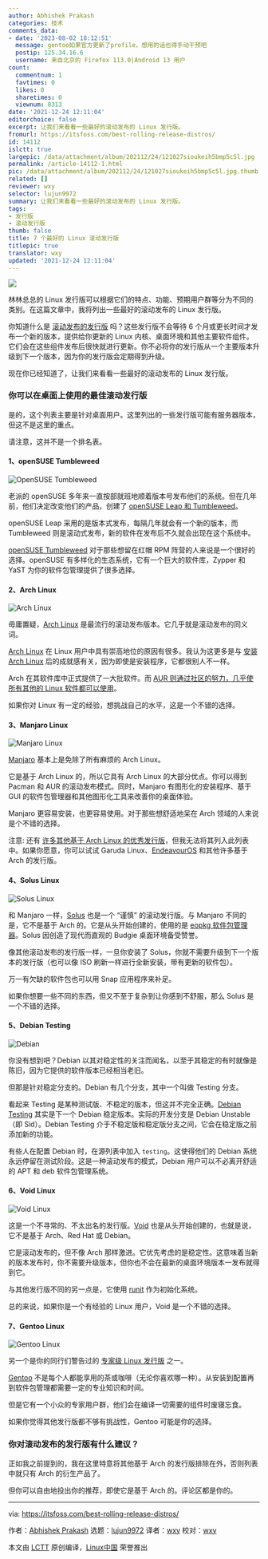 ```yaml
---
author: Abhishek Prakash
categories: 技术
comments_data:
- date: '2023-08-02 18:12:51'
  message: gentoo如果官方更新了profile，想用的话也得手动干预吧
  postip: 125.34.16.6
  username: 来自北京的 Firefox 113.0|Android 13 用户
count:
  commentnum: 1
  favtimes: 0
  likes: 0
  sharetimes: 0
  viewnum: 8313
date: '2021-12-24 12:11:04'
editorchoice: false
excerpt: 让我们来看看一些最好的滚动发布的 Linux 发行版。
fromurl: https://itsfoss.com/best-rolling-release-distros/
id: 14112
islctt: true
largepic: /data/attachment/album/202112/24/121027sioukeih5bmp5c5l.jpg
permalink: /article-14112-1.html
pic: /data/attachment/album/202112/24/121027sioukeih5bmp5c5l.jpg.thumb.jpg
related: []
reviewer: wxy
selector: lujun9972
summary: 让我们来看看一些最好的滚动发布的 Linux 发行版。
tags:
- 发行版
- 滚动发行版
thumb: false
title: 7 个最好的 Linux 滚动发行版
titlepic: true
translator: wxy
updated: '2021-12-24 12:11:04'
---
```


![](/data/attachment/album/202112/24/121027sioukeih5bmp5c5l.jpg)


林林总总的 Linux 发行版可以根据它们的特点、功能、预期用户群等分为不同的类别。在这篇文章中，我将列出一些最好的滚动发布的 Linux 发行版。


你知道什么是 [滚动发布的发行版](https://itsfoss.com/rolling-release/) 吗？这些发行版不会等待 6 个月或更长时间才发布一个新的版本，提供给你更新的 Linux 内核、桌面环境和其他主要软件组件。它们会在这些组件发布后很快就进行更新。你不必将你的发行版从一个主要版本升级到下一个版本，因为你的发行版会定期得到升级。


现在你已经知道了，让我们来看看一些最好的滚动发布的 Linux 发行版。


### 你可以在桌面上使用的最佳滚动发行版


是的，这个列表主要是针对桌面用户。这里列出的一些发行版可能有服务器版本，但这不是这里的重点。


请注意，这并不是一个排名表。


#### 1、openSUSE Tumbleweed


![OpenSUSE Tumbleweed](/data/attachment/album/202112/24/121104r6jz66z6mkprnho0.png)


老派的 openSUSE 多年来一直按部就班地顺着版本号发布他们的系统。但在几年前，他们决定改变他们的产品，创建了 [openSUSE Leap 和 Tumbleweed](https://itsfoss.com/opensuse-leap-vs-tumbleweed/)。


openSUSE Leap 采用的是版本式发布，每隔几年就会有一个新的版本，而 Tumbleweed 则是滚动式发布，新的软件在发布后不久就会出现在这个系统中。


[openSUSE Tumbleweed](https://get.opensuse.org/tumbleweed/) 对于那些想留在红帽 RPM 阵营的人来说是一个很好的选择。openSUSE 有多样化的生态系统，它有一个巨大的软件库，Zypper 和 YaST 为你的软件包管理提供了很多选择。


#### 2、Arch Linux


![Arch Linux](/data/attachment/album/202112/24/121104e4xz0m1p1shmtbqp.png)


毋庸置疑，[Arch Linux](https://archlinux.org/) 是最流行的滚动发布版本。它几乎就是滚动发布的同义词。


[Arch Linux](https://itsfoss.com/why-arch-linux/) 在 Linux 用户中具有崇高地位的原因有很多。我认为这更多是与 [安装 Arch Linux](https://itsfoss.com/install-arch-linux/) 后的成就感有关，因为即使是安装程序，它都很别人不一样。


Arch 在其软件库中正式提供了一大批软件。而 [AUR 则通过社区的努力，几乎使所有其他的 Linux 软件都可以使用](https://itsfoss.com/aur-arch-linux/)。


如果你对 Linux 有一定的经验，想挑战自己的水平，这是一个不错的选择。


#### 3、Manjaro Linux


![Manjaro Linux](/data/attachment/album/202112/24/121105crzxlylbhppah4g8.png)


[Manjaro](https://manjaro.org/) 基本上是免除了所有麻烦的 Arch Linux。


它是基于 Arch Linux 的，所以它具有 Arch Linux 的大部分优点。你可以得到 Pacman 和 AUR 的滚动发布模式。同时，Manjaro 有图形化的安装程序、基于 GUI 的软件包管理器和其他图形化工具来改善你的桌面体验。


Manjaro 更容易安装，也更容易使用。对于那些想舒适地呆在 Arch 领域的人来说是个不错的选择。


注意: 还有 [许多其他基于 Arch Linux 的优秀发行版](https://itsfoss.com/arch-based-linux-distros/)，但我无法将其列入此列表中。如果你愿意，你可以试试 Garuda Linux、[EndeavourOS](https://endeavouros.com/) 和其他许多基于 Arch 的发行版。


#### 4、Solus Linux


![Solus Linux](/data/attachment/album/202112/24/121105satqqg3glqqq95eb.png)


和 Manjaro 一样，[Solus](https://getsol.us/home/) 也是一个 “谨慎” 的滚动发行版。与 Manjaro 不同的是，它不是基于 Arch 的。它是从头开始创建的，使用的是 [eopkg 软件包管理器](https://itsfoss.com/eopkg-commands/)。Solus 因创造了现代而直观的 Budgie 桌面环境备受赞誉。


像其他滚动发布的发行版一样，一旦你安装了 Solus，你就不需要升级到下一个版本的发行版（也可以像 ISO 刷新一样进行全新安装，带有更新的软件包）。


万一有欠缺的软件包也可以用 Snap 应用程序来补足。


如果你想要一些不同的东西，但又不至于复杂到让你感到不舒服，那么 Solus 是一个不错的选择。


#### 5、Debian Testing


![Debian](/data/attachment/album/202112/24/121105ahp1b5v5u91vhjpp.png)


你没有想到吧？Debian 以其对稳定性的关注而闻名，以至于其稳定的有时就像是陈旧，因为它提供的软件版本已经相当老旧。


但那是针对稳定分支的。Debian 有几个分支，其中一个叫做 Testing 分支。


看起来 Testing 是某种测试版、不稳定的版本，但这并不完全正确。[Debian Testing](https://wiki.debian.org/DebianTesting) 其实是下一个 Debian 稳定版本。实际的开发分支是 Debian Unstable（即 Sid）。Debian Testing 介于不稳定版和稳定版分支之间，它会在稳定版之前添加新的功能。


有些人在配置 Debian 时，在源列表中加入 `testing`。这使得他们的 Debian 系统永远停留在测试阶段。这是一种滚动发布的模式，Debian 用户可以不必离开舒适的 APT 和 deb 软件包管理系统。


#### 6、Void Linux


![Void Linux](/data/attachment/album/202112/24/121105kwncilaqw4gi6wnm.png)


这是一个不寻常的、不太出名的发行版。[Void](https://voidlinux.org/) 也是从头开始创建的，也就是说，它不是基于 Arch、Red Hat 或 Debian。


它是滚动发布的，但不像 Arch 那样激进。它优先考虑的是稳定性。这意味着当新的版本发布时，你不需要升级版本，但你也不会在最新的桌面环境版本一发布就得到它。


与其他发行版不同的另一点是，它使用 [runit](http://smarden.org/runit/) 作为初始化系统。


总的来说，如果你是一个有经验的 Linux 用户，Void 是一个不错的选择。


#### 7、Gentoo Linux


![Gentoo Linux](/data/attachment/album/202112/24/121105l67072zotp33oaot.png)


另一个是你的同行们警告过的 [专家级 Linux 发行版](https://itsfoss.com/advanced-linux-distros/) 之一。


[Gentoo](https://www.gentoo.org/) 不是每个人都能享用的茶或咖啡（无论你喜欢哪一种）。从安装到配置再到软件包管理都需要一定的专业知识和时间。


但是它有一个小众的专家用户群，他们会在编译一切需要的组件时废寝忘食。


如果你觉得其他发行版都不够有挑战性，Gentoo 可能是你的选择。


### 你对滚动发布的发行版有什么建议？


正如我之前提到的，我在这里特意将其他基于 Arch 的发行版排除在外，否则列表中就只有 Arch 的衍生产品了。


但你可以自由地投出你的推荐，即使它是基于 Arch 的。评论区都是你的。




---


via: <https://itsfoss.com/best-rolling-release-distros/>


作者：[Abhishek Prakash](https://itsfoss.com/author/abhishek/) 选题：[lujun9972](https://github.com/lujun9972) 译者：[wxy](https://github.com/wxy) 校对：[wxy](https://github.com/wxy)


本文由 [LCTT](https://github.com/LCTT/TranslateProject) 原创编译，[Linux中国](https://linux.cn/) 荣誉推出